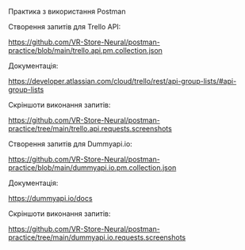 Практика з використання Postman

Створення запитів для Trello API: 

https://github.com/VR-Store-Neural/postman-practice/blob/main/trello.api.pm.collection.json

Документація: 

https://developer.atlassian.com/cloud/trello/rest/api-group-lists/#api-group-lists

Скріншоти виконання запитів: 

https://github.com/VR-Store-Neural/postman-practice/tree/main/trello.api.requests.screenshots

Створення запитів для Dummyapi.io: 

https://github.com/VR-Store-Neural/postman-practice/blob/main/dummyapi.io.pm.collection.json

Документація: 

https://dummyapi.io/docs

Скріншоти виконання запитів: 

https://github.com/VR-Store-Neural/postman-practice/tree/main/dummyapi.io.requests.screenshots
